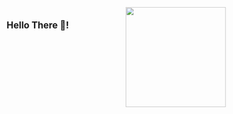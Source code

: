 
<img align="right" height=230 src=https://user-images.githubusercontent.com/62501544/133982144-2762d8cd-4b65-4f0d-856b-294aa0fbfe2c.png>

## Hello There 👋!







